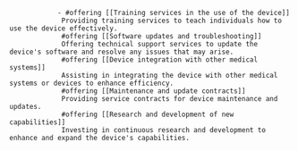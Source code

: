 				- #offering [[Training services in the use of the device]]
				 Providing training services to teach individuals how to use the device effectively.
				 #offering [[Software updates and troubleshooting]]
				 Offering technical support services to update the device's software and resolve any issues that may arise.
				 #offering [[Device integration with other medical systems]]
				 Assisting in integrating the device with other medical systems or devices to enhance efficiency.
				 #offering [[Maintenance and update contracts]]
				 Providing service contracts for device maintenance and updates.
				 #offering [[Research and development of new capabilities]]
				 Investing in continuous research and development to enhance and expand the device's capabilities.



